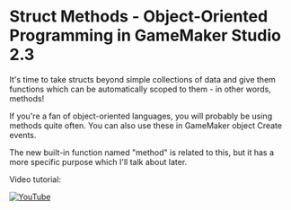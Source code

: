 # Struct Methods - Object-Oriented Programming in GameMaker Studio 2.3

It's time to take structs beyond simple collections of data and give them functions which can be automatically scoped to them - in other words, methods!

If you're a fan of object-oriented languages, you will probably be using methods quite often. You can also use these in GameMaker object Create events.

The new built-in function named "method" is related to this, but it has a more specific purpose which I'll talk about later.

Video tutorial:

[![YouTube](https://i.ytimg.com/vi/7bm631i0r2Y/hqdefault.jpg)](https://youtu.be/7bm631i0r2Y)